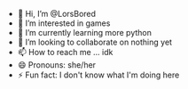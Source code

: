 - 👋 Hi, I’m @LorsBored
- 👀 I’m interested in games
- 🌱 I’m currently learning more python
- 💞️ I’m looking to collaborate on nothing yet
- 📫 How to reach me ... idk
- 😄 Pronouns: she/her
- ⚡ Fun fact: I don't know what I'm doing here

<!---
LorsBored/LorsBored is a ✨ special ✨ repository because its `README.md` (this file) appears on your GitHub profile.
You can click the Preview link to take a look at your changes.
--->
